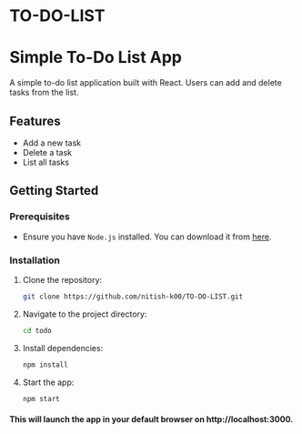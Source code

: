 # TO-DO-LIST

# Simple To-Do List App

A simple to-do list application built with React. Users can add and delete tasks from the list.

## Features
- Add a new task
- Delete a task
- List all tasks

## Getting Started

### Prerequisites
- Ensure you have `Node.js` installed. You can download it from [here](https://nodejs.org/).

### Installation

1. Clone the repository:
   ```bash
   git clone https://github.com/nitish-k00/TO-DO-LIST.git

2. Navigate to the project directory:
   ```bash
   cd todo

3. Install dependencies:
   ```bash
   npm install

2. Start the app:
   ```bash
   npm start

#### This will launch the app in your default browser on http://localhost:3000.
   
